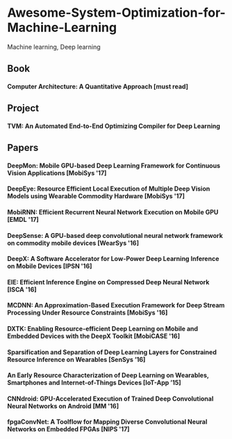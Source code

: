 # Awesome-System-Optimization-for-Machine-Learning
Machine learning, Deep learning

## Book

#### Computer Architecture: A Quantitative Approach [must read]

## Project

#### TVM: An Automated End-to-End Optimizing Compiler for Deep Learning


## Papers

#### DeepMon: Mobile GPU-based Deep Learning Framework for Continuous Vision Applications [MobiSys '17]

#### DeepEye: Resource Efficient Local Execution of Multiple Deep Vision Models using Wearable Commodity Hardware [MobiSys '17]

#### MobiRNN: Efficient Recurrent Neural Network Execution on Mobile GPU [EMDL '17]

#### DeepSense: A GPU-based deep convolutional neural network framework on commodity mobile devices [WearSys '16]

#### DeepX: A Software Accelerator for Low-Power Deep Learning Inference on Mobile Devices [IPSN '16]

#### EIE: Efficient Inference Engine on Compressed Deep Neural Network [ISCA '16]

#### MCDNN: An Approximation-Based Execution Framework for Deep Stream Processing Under Resource Constraints [MobiSys '16]

#### DXTK: Enabling Resource-efficient Deep Learning on Mobile and Embedded Devices with the DeepX Toolkit [MobiCASE '16]

#### Sparsification and Separation of Deep Learning Layers for Constrained Resource Inference on Wearables [SenSys ’16]

#### An Early Resource Characterization of Deep Learning on Wearables, Smartphones and Internet-of-Things Devices [IoT-App ’15]

#### CNNdroid: GPU-Accelerated Execution of Trained Deep Convolutional Neural Networks on Android [MM '16]

#### fpgaConvNet: A Toolflow for Mapping Diverse Convolutional Neural Networks on Embedded FPGAs [NIPS '17]
